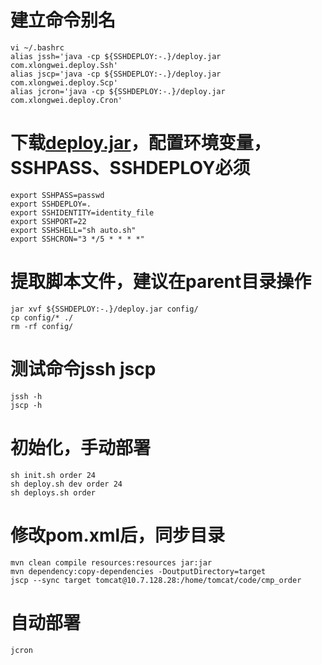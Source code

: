 # 建立命令别名
```
vi ~/.bashrc
alias jssh='java -cp ${SSHDEPLOY:-.}/deploy.jar com.xlongwei.deploy.Ssh'
alias jscp='java -cp ${SSHDEPLOY:-.}/deploy.jar com.xlongwei.deploy.Scp'
alias jcron='java -cp ${SSHDEPLOY:-.}/deploy.jar com.xlongwei.deploy.Cron'
```
# 下载[deploy.jar](https://t.xlongwei.com/windows/deploy.jar)，配置环境变量，SSHPASS、SSHDEPLOY必须
```
export SSHPASS=passwd
export SSHDEPLOY=.
export SSHIDENTITY=identity_file
export SSHPORT=22
export SSHSHELL="sh auto.sh"
export SSHCRON="3 */5 * * * *"
```
# 提取脚本文件，建议在parent目录操作
```
jar xvf ${SSHDEPLOY:-.}/deploy.jar config/
cp config/* ./
rm -rf config/
```
# 测试命令jssh jscp
```
jssh -h
jscp -h
```
# 初始化，手动部署
```
sh init.sh order 24
sh deploy.sh dev order 24
sh deploys.sh order
```
# 修改pom.xml后，同步目录
```
mvn clean compile resources:resources jar:jar
mvn dependency:copy-dependencies -DoutputDirectory=target
jscp --sync target tomcat@10.7.128.28:/home/tomcat/code/cmp_order
```
# 自动部署
```
jcron
```
